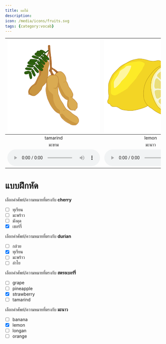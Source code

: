 ```yaml
---
title: ผลไม้
description: 
icon: /media/icons/fruits.svg
tags: {category:vocab}
---
```


<div class="carrousel">


|![](/media/img/fruits/tamarind.svg)|![](/media/img/fruits/lemon.svg)|![](/media/img/fruits/pomelo.svg)|![](/media/img/fruits/papaya.svg)|![](/media/img/fruits/mango.svg)|![](/media/img/fruits/cherry.svg)|![](/media/img/fruits/apple.svg)|![](/media/img/fruits/orange.svg)|![](/media/img/fruits/strawberry.svg)|![](/media/img/fruits/durian.svg)|![](/media/img/fruits/banana.svg)|![](/media/img/fruits/grape.svg)|![](/media/img/fruits/longan.svg)|![](/media/img/fruits/coco.svg)|![](/media/img/fruits/mangosteen.svg)|![](/media/img/fruits/pineapple.svg)|![](/media/img/fruits/rose&#x20;apple.svg)|![](/media/img/fruits/avocado.svg)|
| :----: | :----: | :----: | :----: | :----: | :----: | :----: | :----: | :----: | :----: | :----: | :----: | :----: | :----: | :----: | :----: | :----: | :----: |
|tamarind|lemon|pomelo|papaya|mango|cherry|apple|orange|strawberry|durian|banana|grape|longan|coco|mangosteen|pineapple|rose&#x20;apple|avocado|
|มะขาม|มะนาว|ส้มโอ|มะละกอ|มะม่วง|เชอร์รี่|แอปเปิ้ล|สีส้ม|สตรอเบอร์รี่|ทุเรียน|กล้วย|องุ่น|ลําไย|มะพร้าว|มังคุด|สัปปะรด|ชมพู่|อะโวคาโด|
|![](/media/audio/tamarind.mp3)|![](/media/audio/lemon.mp3)|![](/media/audio/pomelo.mp3)|![](/media/audio/papaya.mp3)|![](/media/audio/mango.mp3)|![](/media/audio/cherry.mp3)|![](/media/audio/apple.mp3)|![](/media/audio/orange.mp3)|![](/media/audio/strawberry.mp3)|![](/media/audio/durian.mp3)|![](/media/audio/banana.mp3)|![](/media/audio/grape.mp3)|![](/media/audio/longan.mp3)|![](/media/audio/coco.mp3)|![](/media/audio/mangosteen.mp3)|![](/media/audio/pineapple.mp3)|![](/media/audio/rose&#x20;apple.mp3)|![](/media/audio/avocado.mp3)|

</div>



# แบบฝึกหัด


 เลือกคำศัพท์/ความหมายที่ตรงกับ **cherry**
 - [ ] ทุเรียน
 - [ ] มะพร้าว
 - [ ] มังคุด
 - [x] เชอร์รี่

 เลือกคำศัพท์/ความหมายที่ตรงกับ **durian**
 - [ ] กล้วย
 - [x] ทุเรียน
 - [ ] มะพร้าว
 - [ ] ลําไย

 เลือกคำศัพท์/ความหมายที่ตรงกับ **สตรอเบอร์รี่**
 - [ ] grape
 - [ ] pineapple
 - [x] strawberry
 - [ ] tamarind

 เลือกคำศัพท์/ความหมายที่ตรงกับ **มะนาว**
 - [ ] banana
 - [x] lemon
 - [ ] longan
 - [ ] orange
